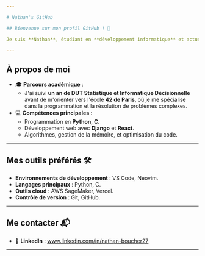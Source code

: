 ```yaml
---

# Nathan's GitHub

## Bienvenue sur mon profil GitHub ! 👋

Je suis **Nathan**, étudiant en **développement informatique** et actuellement à l’**école 42 de Paris**. Passionné par la programmation et les technologies, je mets en pratique mes compétences en développement logiciel à travers des projets académiques et personnels.

---
```


## À propos de moi

- 🎓 **Parcours académique** :
  - J'ai suivi **un an de DUT Statistique et Informatique Décisionnelle** avant de m'orienter vers l'école **42 de Paris**, où je me spécialise dans la programmation et la résolution de problèmes complexes.
- 💻 **Compétences principales** :
  - Programmation en **Python**, **C**.
  - Développement web avec **Django** et **React**.
  - Algorithmes, gestion de la mémoire, et optimisation du code.
---

## Mes outils préférés 🛠️

- **Environnements de développement** : VS Code, Neovim.
- **Langages principaux** : Python, C.
- **Outils cloud** : AWS SageMaker, Vercel.
- **Contrôle de version** : Git, GitHub.

---

## Me contacter 📬

- 💼 **LinkedIn** : www.linkedin.com/in/nathan-boucher27

---
